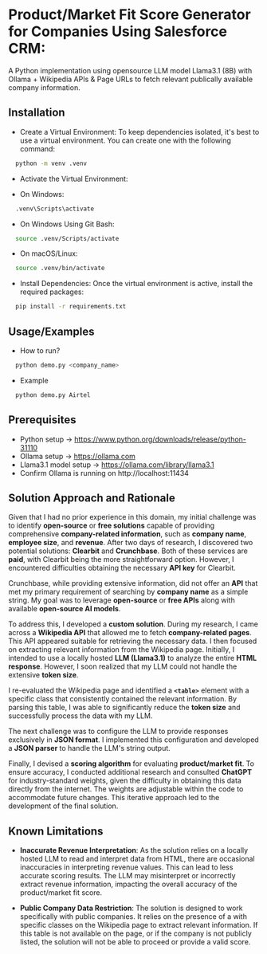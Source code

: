 
# Product/Market Fit Score Generator for Companies Using Salesforce CRM:
A Python implementation using opensource LLM model Llama3.1 (8B) with Ollama + Wikipedia APIs & Page URLs to fetch relevant publically available company information.


## Installation

- Create a Virtual Environment: To keep dependencies isolated, it's best to use a virtual environment. You can create one with the following command: 
```bash
  python -m venv .venv
```
- Activate the Virtual Environment:

- On Windows:
```bash
  .venv\Scripts\activate
```
- On Windows Using Git Bash:
```bash
  source .venv/Scripts/activate
```
- On macOS/Linux:
```bash
  source .venv/bin/activate
```
- Install Dependencies: Once the virtual environment is active, install the required packages:
```bash
  pip install -r requirements.txt
```




## Usage/Examples
- How to run?
```bash
  python demo.py <company_name>
```
- Example
```bash
  python demo.py Airtel
```



## Prerequisites 

- Python setup -> https://www.python.org/downloads/release/python-31110
- Ollama setup -> https://ollama.com
- Llama3.1 model setup -> https://ollama.com/library/llama3.1
- Confirm Ollama is running on http://localhost:11434

## Solution Approach and Rationale

Given that I had no prior experience in this domain, my initial challenge was to identify **open-source** or **free solutions** capable of providing comprehensive **company-related information**, such as **company name**, **employee size**, and **revenue**. After two days of research, I discovered two potential solutions: **Clearbit** and **Crunchbase**. Both of these services are **paid**, with Clearbit being the more straightforward option. However, I encountered difficulties obtaining the necessary **API key** for Clearbit.

Crunchbase, while providing extensive information, did not offer an **API** that met my primary requirement of searching by **company name** as a simple string. My goal was to leverage **open-source** or **free APIs** along with available **open-source AI models**.

To address this, I developed a **custom solution**. During my research, I came across a **Wikipedia API** that allowed me to fetch **company-related pages**. This API appeared suitable for retrieving the necessary data. I then focused on extracting relevant information from the Wikipedia page. Initially, I intended to use a locally hosted **LLM (Llama3.1)** to analyze the entire **HTML response**. However, I soon realized that my LLM could not handle the extensive **token size**.

I re-evaluated the Wikipedia page and identified a **```<table>```** element with a specific class that consistently contained the relevant information. By parsing this table, I was able to significantly reduce the **token size** and successfully process the data with my LLM.

The next challenge was to configure the LLM to provide responses exclusively in **JSON format**. I implemented this configuration and developed a **JSON parser** to handle the LLM's string output.

Finally, I devised a **scoring algorithm** for evaluating **product/market fit**. To ensure accuracy, I conducted additional research and consulted **ChatGPT** for industry-standard weights, given the difficulty in obtaining this data directly from the internet. The weights are adjustable within the code to accommodate future changes. This iterative approach led to the development of the final solution.

## Known Limitations
- **Inaccurate Revenue Interpretation**: As the solution relies on a locally hosted LLM to read and interpret data from HTML, there are occasional inaccuracies in interpreting revenue values. This can lead to less accurate scoring results. The LLM may misinterpret or incorrectly extract revenue information, impacting the overall accuracy of the product/market fit score.

- **Public Company Data Restriction**: The solution is designed to work specifically with public companies. It relies on the presence of a <table> with specific classes on the Wikipedia page to extract relevant information. If this table is not available on the page, or if the company is not publicly listed, the solution will not be able to proceed or provide a valid score.
